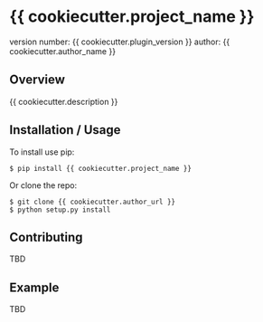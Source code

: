 {{ cookiecutter.project_name }}
===============================

version number: {{ cookiecutter.plugin_version }}
author: {{ cookiecutter.author_name }}

Overview
--------

{{ cookiecutter.description }}

Installation / Usage
--------------------

To install use pip:

    $ pip install {{ cookiecutter.project_name }}


Or clone the repo:

    $ git clone {{ cookiecutter.author_url }}
    $ python setup.py install
    
Contributing
------------

TBD

Example
-------

TBD
